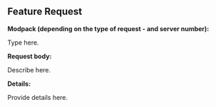 ## Feature Request

**Modpack (depending on the type of request - and server number):** 

Type here.

**Request body:**

Describe here.

**Details:**

Provide details here.

